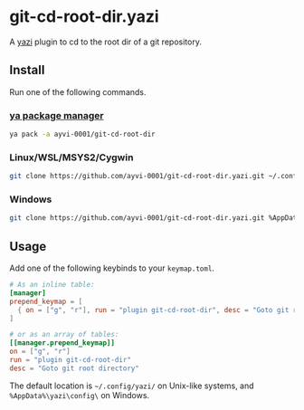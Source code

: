 # git-cd-root-dir.yazi

A [yazi](https://github.com/sxyazi/yazi) plugin to cd to the root dir of a git repository.

## Install

Run one of the following commands.

### [ya package manager](https://yazi-rs.github.io/docs/cli)

```sh
ya pack -a ayvi-0001/git-cd-root-dir
```

### Linux/WSL/MSYS2/Cygwin

```sh
git clone https://github.com/ayvi-0001/git-cd-root-dir.yazi.git ~/.config/yazi/plugins/git-cd-root-dir.yazi
```

### Windows

```sh
git clone https://github.com/ayvi-0001/git-cd-root-dir.yazi.git %AppData%\yazi\config\plugins\git-cd-root-dir.yazi
```

## Usage

Add one of the following keybinds to your `keymap.toml`.

```toml
# As an inline table:
[manager]
prepend_keymap = [
  { on = ["g", "r"], run = "plugin git-cd-root-dir", desc = "Goto git root directory" }
]

# or as an array of tables:
[[manager.prepend_keymap]]
on = ["g", "r"]
run = "plugin git-cd-root-dir"
desc = "Goto git root directory"
```

The default location is `~/.config/yazi/` on Unix-like systems, and `%AppData%\yazi\config\` on Windows.
